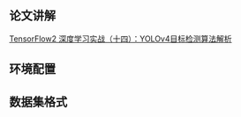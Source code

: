 ## 论文讲解
[TensorFlow2 深度学习实战（十四）：YOLOv4目标检测算法解析](https://ai-wx.blog.csdn.net/article/details/116793973)

## 环境配置


## 数据集格式

